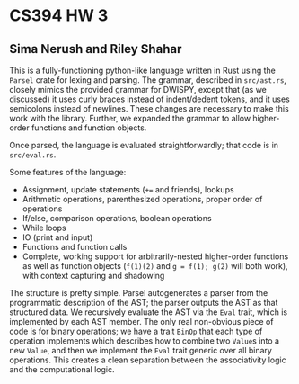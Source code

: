 # CS394 HW 3

## Sima Nerush and Riley Shahar


This is a fully-functioning python-like language written in Rust using the
`Parsel` crate for lexing and parsing. The grammar, described in `src/ast.rs`,
closely mimics the provided grammar for DWISPY, except that (as we discussed) it
uses curly braces instead of indent/dedent tokens, and it uses semicolons
instead of newlines.  These changes are necessary to make this work with the
library. Further, we expanded the grammar to allow higher-order functions and
function objects.

Once parsed, the language is evaluated straightforwardly; that code is in
`src/eval.rs`.

Some features of the language:

- Assignment, update statements (`+=` and friends), lookups
- Arithmetic operations, parenthesized operations, proper order of operations
- If/else, comparison operations, boolean operations
- While loops
- IO (print and input)
- Functions and function calls
- Complete, working support for arbitrarily-nested higher-order functions as
    well as function objects (`f(1)(2)` and `g = f(1); g(2)` will both work),
    with context capturing and shadowing

The structure is pretty simple. Parsel autogenerates a parser from the
programmatic description of the AST; the parser outputs the AST as that
structured data. We recursively evaluate the AST via the `Eval` trait, which is
implemented by each AST member. The only real non-obvious piece of code is for
binary operations; we have a trait `BinOp` that each type of operation
implements which describes how to combine two `Value`s into a new `Value`, and
then we implement the `Eval` trait generic over all binary operations. This
creates a clean separation between the associativity logic and the
computational logic.
